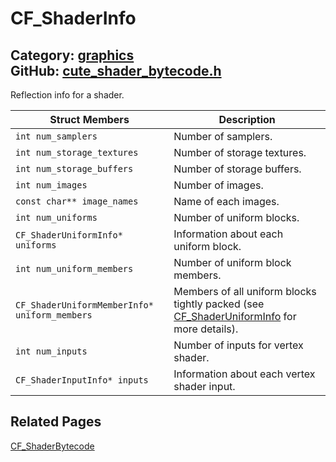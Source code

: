 [//]: # (This file is automatically generated by Cute Framework's docs parser.)
[//]: # (Do not edit this file by hand!)
[//]: # (See: https://github.com/RandyGaul/cute_framework/blob/master/samples/docs_parser.cpp)
[](../header.md ':include')

# CF_ShaderInfo

Category: [graphics](/api_reference?id=graphics)  
GitHub: [cute_shader_bytecode.h](https://github.com/RandyGaul/cute_framework/blob/master/include/cute_shader_bytecode.h)  
---

Reflection info for a shader.

Struct Members | Description
--- | ---
`int num_samplers` | Number of samplers.
`int num_storage_textures` | Number of storage textures.
`int num_storage_buffers` | Number of storage buffers.
`int num_images` | Number of images.
`const char** image_names` | Name of each images.
`int num_uniforms` | Number of uniform blocks.
`CF_ShaderUniformInfo* uniforms` | Information about each uniform block.
`int num_uniform_members` | Number of uniform block members.
`CF_ShaderUniformMemberInfo* uniform_members` | Members of all uniform blocks tightly packed (see [CF_ShaderUniformInfo](/graphics/cf_shaderuniforminfo.md) for more details).
`int num_inputs` | Number of inputs for vertex shader.
`CF_ShaderInputInfo* inputs` | Information about each vertex shader input.

## Related Pages

[CF_ShaderBytecode](/graphics/cf_shaderbytecode.md)  
